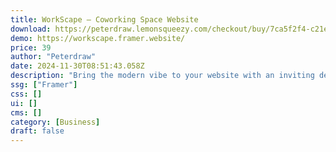 ```yaml
---
title: WorkScape — Coworking Space Website
download: https://peterdraw.lemonsqueezy.com/checkout/buy/7ca5f2f4-c21e-4ff3-9d6d-6f9b73a00d3a
demo: https://workscape.framer.website/
price: 39
author: "Peterdraw"
date: 2024-11-30T08:51:43.058Z
description: "Bring the modern vibe to your website with an inviting design using Workscape, a modern and professional co-working space website Framer template. It is more compact with the card placement in every section and page."
ssg: ["Framer"]
css: []
ui: []
cms: []
category: [Business]
draft: false
---
```

